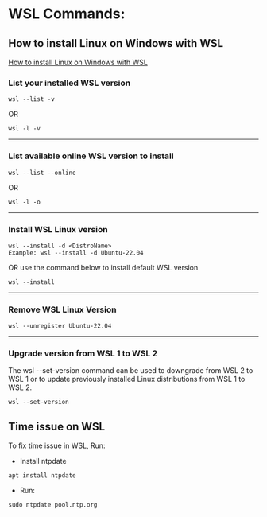 # WSL Commands:

## How to install Linux on Windows with WSL
[How to install Linux on Windows with WSL](https://learn.microsoft.com/en-us/windows/wsl/install)

### List your installed WSL version
```
wsl --list -v
```
OR
```
wsl -l -v
```

---
### List available online WSL version to install
```
wsl --list --online
```
OR 
```
wsl -l -o
```

---
### Install WSL Linux version
```
wsl --install -d <DistroName>
Example: wsl --install -d Ubuntu-22.04
```
OR use the command below to install default WSL version
```
wsl --install
```

---
### Remove WSL Linux Version
```
wsl --unregister Ubuntu-22.04
```

---
### Upgrade version from WSL 1 to WSL 2
The wsl --set-version command can be used to downgrade from WSL 2 to WSL 1 or to update previously installed Linux distributions from WSL 1 to WSL 2.
```
wsl --set-version
```

## Time issue on WSL
To fix time issue in WSL, Run:
- Install ntpdate
```
apt install ntpdate
```
- Run:
```
sudo ntpdate pool.ntp.org
```
